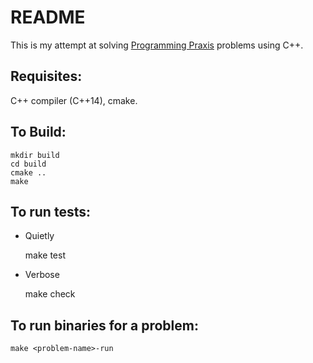 # README #

This is my attempt at solving [Programming Praxis](https://programmingpraxis.com/) problems using C++.

## Requisites:

C++ compiler (C++14), cmake.

## To Build:

    mkdir build
    cd build
    cmake ..
    make

## To run tests:

- Quietly


    make test
    
- Verbose

   
    make check

## To run binaries for a problem:

    make <problem-name>-run